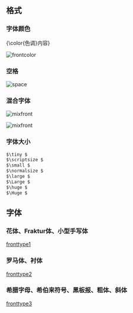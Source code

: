 ## 格式

### 字体颜色
{\color{色调}内容}

![frontcolor](https://xtj2020.top/webimg/Latex/frontcolor.jpg)

### 空格

![space](https://xtj2020.top/webimg/Latex/space.jpg)

### 混合字体

![mixfront](https://xtj2020.top/webimg/Latex/mixfront1.jpg)

![mixfront](https://xtj2020.top/webimg/Latex/mixfront2.jpg)

### 字体大小
```md
$\tiny $
$\scriptsize $
$\small $
$\normalsize $
$\large $
$\Large $
$\huge $
$\Huge $
```
## 字体

### 花体、Fraktur体、小型手写体
[fronttype1](https://xtj2020.top/webimg/Latex/fronttype1.jpg)

### 罗马体、衬体
[fronttype2](https://xtj2020.top/webimg/Latex/fronttype2.jpg)

### 希腊字母、希伯来符号、黑板报、粗体、斜体
[fronttype3](https://xtj2020.top/webimg/Latex/fronttype3.jpg)


